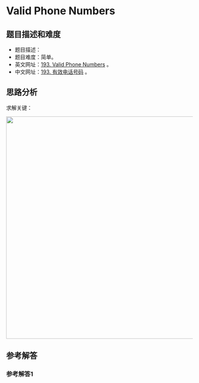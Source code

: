 # Valid Phone Numbers

## 题目描述和难度
+ 题目描述：
+ 题目难度：简单。
+ 英文网址：[193. Valid Phone Numbers](https://leetcode.com/problems/valid-phone-numbers/description/)  。
+ 中文网址：[193. 有效电话号码](https://leetcode-cn.com/problems/valid-phone-numbers/description/)  。
## 思路分析
求解关键：

<img src="https://liweiwei1419.github.io/images/leetcode-solution/" width="600">

## 参考解答
### 参考解答1

```java

```